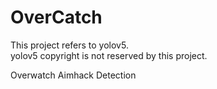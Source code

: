 # OverCatch

This project refers to yolov5. <br>
yolov5 copyright is not reserved by this project. <br>

Overwatch Aimhack Detection
